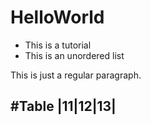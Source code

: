# HelloWorld
- This is a tutorial
- This is an unordered list

This is just a regular paragraph.

#Table
|11|12|13|
----------


